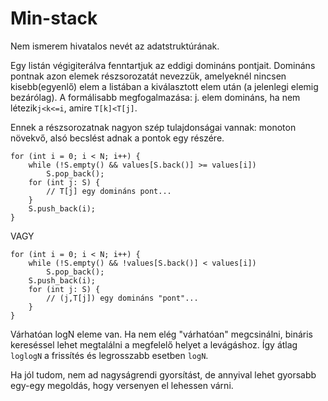 # Min-stack

Nem ismerem hivatalos nevét az adatstruktúrának.

Egy listán végigiterálva fenntartjuk az eddigi domináns pontjait. Domináns pontnak azon elemek részsorozatát nevezzük, amelyeknél nincsen kisebb(egyenlő) elem a listában a kiválasztott elem után (a jelenlegi elemig bezárólag). A formálisabb megfogalmazása: j. elem domináns, ha nem létezik`j<k<=i`, amire `T[k]<T[j]`.

Ennek a részsorozatnak nagyon szép tulajdonságai vannak: monoton növekvő, alsó becslést adnak a pontok egy részére.

```
for (int i = 0; i < N; i++) {
    while (!S.empty() && values[S.back()] >= values[i])
        S.pop_back();
    for (int j: S) {
        // T[j] egy domináns pont...
    }
    S.push_back(i);
}
```

VAGY

```
for (int i = 0; i < N; i++) {
    while (!S.empty() && !values[S.back()] < values[i])
        S.pop_back();
    S.push_back(i);
    for (int j: S) {
        // (j,T[j]) egy domináns "pont"...
    }
}
```

Várhatóan logN eleme van. Ha nem elég "várhatóan" megcsinálni, bináris kereséssel lehet megtalálni a megfelelő helyet a levágáshoz. Így átlag `loglogN` a frissítés és legrosszabb esetben `logN`.

Ha jól tudom, nem ad nagyságrendi gyorsítást, de annyival lehet gyorsabb egy-egy megoldás, hogy versenyen el lehessen várni.
